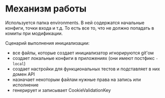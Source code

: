 Механизм работы
===

Используется папка environments.
В ней содержатся начальные конфиги, точки входа и т.д.
То есть все то, что не должно попадать в комиты 
при модификации.

Сценарий выполнения инициализации:

* все файлы, которые создает инициализатор игнорируются git'ом
* создает локальные конфиги в приложениях (они имеют постфикс `-local`)
* создает настройки для функциональных тестов и подставляет в них домен API
* назначает некоторым файлам нужные права на запись или исполнение
* генерирует и записывает CookieValidationKey